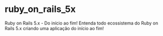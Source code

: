 # ruby_on_rails_5x
Ruby on Rails 5.x - Do início ao fim! Entenda todo ecossistema do Ruby on Rails 5.x criando uma aplicação do início ao fim!
